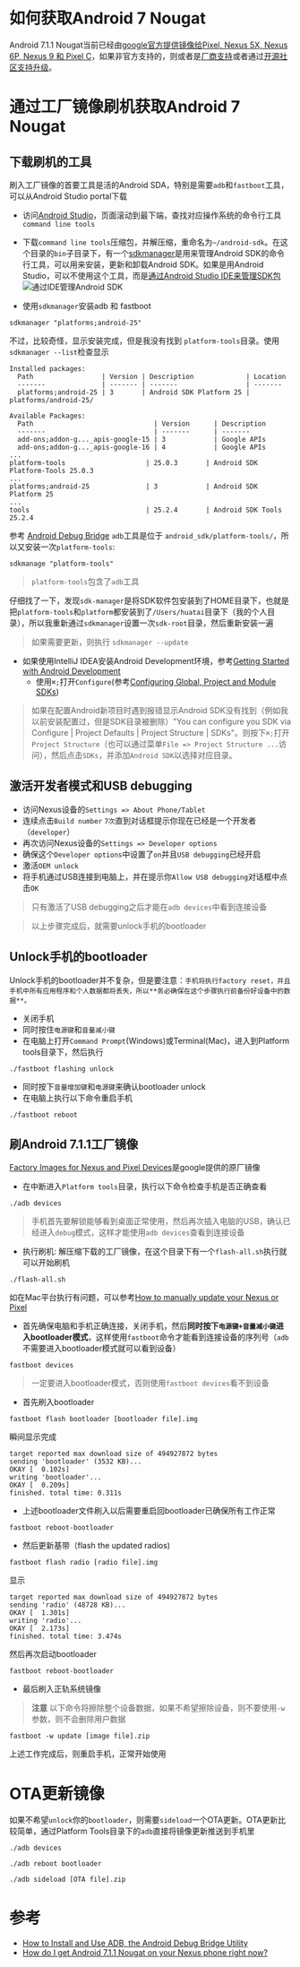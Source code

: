 # 如何获取Android 7 Nougat

Android 7.1.1 Nougat当前已经由[google官方提供镜像给Pixel, Nexus 5X, Nexus 6P, Nexus 9 和 Pixel C](https://developers.google.com/android/images)，如果非官方支持的，则或者是[厂商支持](http://www.androidcentral.com/will-my-phone-get-updated-android-nougat)或者通过[开源社区支持升级](http://www.theandroidsoul.com/cm14-release-date/)。

# 通过工厂镜像刷机获取Android 7 Nougat

## 下载刷机的工具

刷入工厂镜像的首要工具是活的Android SDA，特别是需要`adb`和`fastboot`工具，可以从Android Studio portal下载

* 访问[Android Studio](https://developer.android.com/studio/index.html)，页面滚动到最下端，查找对应操作系统的命令行工具`command line tools`
* 下载`command line tools`压缩包，并解压缩，重命名为`~/android-sdk`。在这个目录的`bin`子目录下，有一个[sdkmanager](https://developer.android.com/studio/command-line/sdkmanager.html)是用来管理Android SDK的命令行工具，可以用来安装，更新和卸载Android SDK。如果是用Android Studio，可以不使用这个工具，而是[通过Android Studio IDE来管理SDK包](https://developer.android.com/studio/intro/update.html#sdk-manager)
![通过IDE管理Android SDK](/img/develop/android/sdk-manager-tools_2-0_2x.jpeg)

* 使用`sdkmanager`安装adb 和 fastboot

```
sdkmanager "platforms;android-25"
```

不过，比较奇怪，显示安装完成，但是我没有找到 `platform-tools`目录。使用`sdkmanager --list`检查显示

```
Installed packages:
  Path                 | Version | Description             | Location
  -------              | ------- | -------                 | -------
  platforms;android-25 | 3       | Android SDK Platform 25 | platforms/android-25/

Available Packages:
  Path                              | Version      | Description
  -------                           | -------      | -------
  add-ons;addon-g..._apis-google-15 | 3            | Google APIs
  add-ons;addon-g..._apis-google-16 | 4            | Google APIs
...
platform-tools                    | 25.0.3       | Android SDK Platform-Tools 25.0.3
...
platforms;android-25              | 3            | Android SDK Platform 25
...
tools                             | 25.2.4       | Android SDK Tools 25.2.4
```

参考 [Android Debug Bridge]() `adb`工具是位于 `android_sdk/platform-tools/`，所以又安装一次`platform-tools`:

```
sdkmanage "platform-tools"
```

> `platform-tools`包含了`adb`工具

仔细找了一下，发现`sdk-manager`是将SDK软件包安装到了HOME目录下，也就是把`platform-tools`和`platform`都安装到了`/Users/huatai`目录下（我的个人目录），所以我重新通过`sdkmanager`设置一次`sdk-root`目录，然后重新安装一遍



> 如果需要更新，则执行 `sdkmanager --update`



* 如果使用IntelliJ IDEA安装Android Development环境，参考[Getting Started with Android Development](https://www.jetbrains.com/help/idea/2016.3/getting-started-with-android-development.html)
  * 使用`⌘;`打开`Configure`(参考[Configuring Global, Project and Module SDKs](https://www.jetbrains.com/help/idea/2016.3/configuring-global-project-and-module-sdks.html))

> 如果在配置Android新项目时遇到报错显示Android SDK没有找到（例如我以前安装配置过，但是SDK目录被删除）"You can configure you SDK via Configure | Project Defaults | Project Structure | SDKs"。则按下`⌘;`打开`Project Structure`（也可以通过菜单`File => Project Structure ...`访问），然后点击`SDKs`，并添加`Android SDK`以选择对应目录。


## 激活开发者模式和USB debugging

* 访问Nexus设备的`Settings => About Phone/Tablet`
* 连续点击`Build number` `7次`直到对话框提示你现在已经是一个开发者（`developer`）
* 再次访问Nexus设备的`Settings => Developer options`
* 确保这个`Developer options`中设置了`on`并且`USB debugging`已经开启
* 激活`OEM unlock`
* 将手机通过USB连接到电脑上，并在提示你`Allow USB debugging`对话框中点击`OK`

> 只有激活了USB debugging之后才能在`adb devices`中看到连接设备

> 以上步骤完成后，就需要unlock手机的bootloader

## Unlock手机的bootloader

Unlock手机的bootloader并不复杂，但是要注意：`手机将执行factory reset，并且手机中所有应用程序和个人数据都将丢失，所以**务必确保在这个步骤执行前备份好设备中的数据**。`

* 关闭手机
* 同时按住`电源键`和`音量减小键`
* 在电脑上打开`Command Prompt`(Windows)或Terminal(Mac)，进入到Platform tools目录下，然后执行

```
./fastboot flashing unlock
```

* 同时按下`音量增加键`和`电源键`来确认bootloader unlock
* 在电脑上执行以下命令重启手机

```
./fastboot reboot
```

## 刷Android 7.1.1工厂镜像

[Factory Images for Nexus and Pixel Devices](https://developers.google.com/android/images)是google提供的原厂镜像

* 在中断进入`Platform tools`目录，执行以下命令检查手机是否正确查看

```
./adb devices
```

> 手机首先要解锁能够看到桌面正常使用，然后再次插入电脑的USB，确认已经进入`debug`模式，这样才能使用`adb devices`查看到连接设备

* 执行刷机: 解压缩下载的工厂镜像，在这个目录下有一个`flash-all.sh`执行就可以开始刷机

```
./flash-all.sh
```

如在Mac平台执行有问题，可以参考[How to manually update your Nexus or Pixel](http://www.androidcentral.com/how-manually-upgrade-your-nexus)

* 首先确保电脑和手机正确连接，关闭手机，然后**同时按下`电源键+音量减小键`进入bootloader模式**，这样使用`fastboot`命令才能看到连接设备的序列号（`adb`不需要进入bootloader模式就可以看到设备）

```
fastboot devices
```

> 一定要进入bootloader模式，否则使用`fastboot devices`看不到设备

* 首先刷入bootloader

```
fastboot flash bootloader [bootloader file].img
```

瞬间显示完成

```
target reported max download size of 494927872 bytes
sending 'bootloader' (3532 KB)...
OKAY [  0.102s]
writing 'bootloader'...
OKAY [  0.209s]
finished. total time: 0.311s
```

* 上述bootloader文件刷入以后需要重启回bootloader已确保所有工作正常

```
fastboot reboot-bootloader
```

* 然后更新基带（flash the updated radios)

```
fastboot flash radio [radio file].img
```

显示

```
target reported max download size of 494927872 bytes
sending 'radio' (48728 KB)...
OKAY [  1.301s]
writing 'radio'...
OKAY [  2.173s]
finished. total time: 3.474s
```

然后再次启动bootloader

```
fastboot reboot-bootloader
```

* 最后刷入正轨系统镜像

> **注意** 以下命令将擦除整个设备数据，如果不希望擦除设备，则不要使用`-w`参数，则不会删除用户数据

```
fastboot -w update [image file].zip
```

上述工作完成后，则重启手机，正常开始使用

# OTA更新镜像

如果不希望`unlock`你的`bootloader`，则需要`sideload`一个OTA更新。OTA更新比较简单，通过Platform Tools目录下的`adb`直接将镜像更新推送到手机里

```
./adb devices

./adb reboot bootloader

./adb sideload [OTA file].zip
```

# 参考

* [How to Install and Use ADB, the Android Debug Bridge Utility](http://www.howtogeek.com/125769/how-to-install-and-use-abd-the-android-debug-bridge-utility/)
* [How do I get Android 7.1.1 Nougat on your Nexus phone right now?](http://www.androidcentral.com/how-get-android-70-nougat-your-nexus-right-now)
